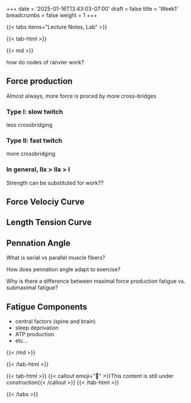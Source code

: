 +++
date = '2025-01-16T13:43:03-07:00'
draft = false
title = 'Week1'
breadcrumbs = false
weight = 1
+++

{{< tabs items="Lecture Notes, Lab" >}}

{{< tab-html >}}

{{< md >}}

how do nodes of ranvier work?

## Force production
Almost always, more force is proced by more cross-bridges

### Type I: slow twitch
less crossbridging

### Type II: fast twitch
more crossbridging

### In general, IIx > IIa > I

Strength can be substituted for work??

## Force Velociy Curve

## Length Tension Curve

## Pennation Angle
What is serial vs parallel muscle fibers?

How does pennation angle adapt to exercise?

Why is there a difference between maximal force production fatigue vs. submaximal fatigue?

## Fatigue Components
- central factors (spine and brain)
- sleep deprivation
- ATP production
- etc...

{{< /md >}}

{{< /tab-html >}}

{{< tab-html >}}
{{< callout emoji="🔨" >}}This content is still under construction{{< /callout >}}
{{< /tab-html >}}

{{< /tabs >}}
